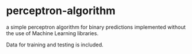# perceptron-algorithm

a simple perceptron algorithm for binary predictions implemented without the use of Machine Learning libraries.

Data for training and testing is included. 
